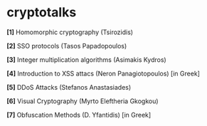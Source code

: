 # cryptotalks
**[1]** Homomorphic cryptography (Tsirozidis)

**[2]** SSO protocols (Tasos Papadopoulos)

**[3]** Integer multiplication algorithms (Asimakis Kydros)

**[4]** Introduction to XSS attacs (Neron Panagiotopoulos) [in Greek]

**[5]** DDoS Attacks (Stefanos Anastasiades)

**[6]** Visual Cryptography (Myrto Eleftheria Gkogkou)

**[7]** Obfuscation Methods (D. Yfantidis) [in Greek]

